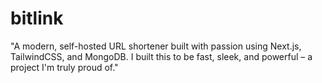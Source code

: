 # bitlink
"A modern, self-hosted URL shortener built with passion using Next.js, TailwindCSS, and MongoDB. I built this to be fast, sleek, and powerful – a project I'm truly proud of."
